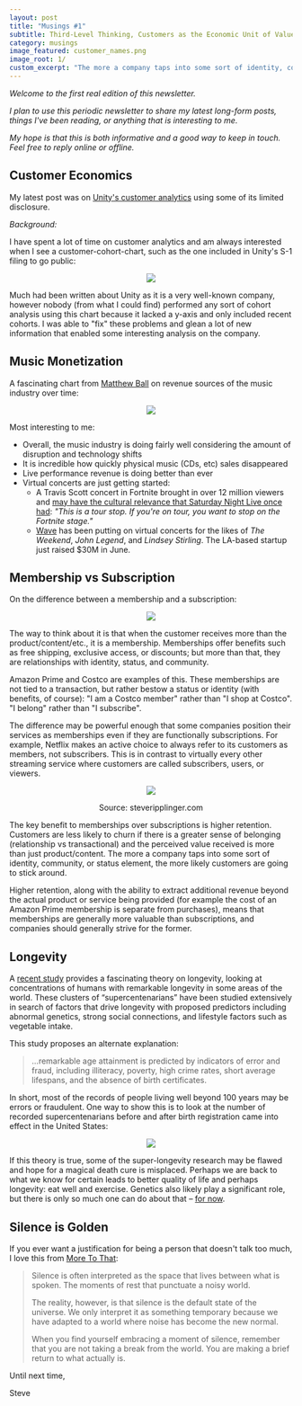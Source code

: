 ```yaml
---
layout: post
title: "Musings #1"
subtitle: Third-Level Thinking, Customers as the Economic Unit of Value, Membership vs Subscription...
category: musings
image_featured: customer_names.png
image_root: 1/
custom_excerpt: "The more a company taps into some sort of identity, community, or status element, the more likely customers are going to stick around."
---
```


<!--more-->

*Welcome to the first real edition of this newsletter.*

*I plan to use this periodic newsletter to share my latest long-form posts, things I've been reading, or anything that is interesting to me.*

*My hope is that this is both informative and a good way to keep in touch. Feel free to reply online or offline.*

## Customer Economics

My latest post was on [Unity's customer analytics](https://steveripplinger.com/2020/09/08/unitys-ipo/) using some of its limited disclosure.

*Background:*

I have spent a lot of time on customer analytics and am always interested when I see a customer-cohort-chart, such as the one included in Unity's S-1 filing to go public:

<center>
<img class="img60" src="{{ site.imageurl }}{{ page.image_root }}unityc3.png"/>
</center>

Much had been written about Unity as it is a very well-known company, however nobody (from what I could find) performed any sort of cohort analysis using this chart because it lacked a y-axis and only included recent cohorts. I was able to "fix" these problems and glean a lot of new information that enabled some interesting analysis on the company.

## Music Monetization

A fascinating chart from [Matthew Ball](https://twitter.com/ballmatthew/status/1304910839057723394) on revenue sources of the music industry over time:

<center>
<img class="img60" src="{{ site.imageurl }}{{ page.image_root }}music.png"/>
</center>

Most interesting to me:

- Overall, the music industry is doing fairly well considering the amount of disruption and technology shifts
- It is incredible how quickly physical music (CDs, etc) sales disappeared
- Live performance revenue is doing better than ever
- Virtual concerts are just getting started:
    - A Travis Scott concert in Fortnite brought in over 12 million viewers and [may have the cultural relevance that Saturday Night Live once had](https://www.cbr.com/fortnite-future-music-concerts-bts/): *"This is a tour stop. If you're on tour, you want to stop on the Fortnite stage."*
    - [Wave](https://wavexr.com/) has been putting on virtual concerts for the likes of *The Weekend*, *John Legend*, and *Lindsey Stirling*. The LA-based startup just raised $30M in June.

## Membership vs Subscription

On the difference between a membership and a subscription:

<center>
<a href="https://twitter.com/jarroddicker/status/1289554362973351936">
<img class="img80" src="{{ site.imageurl }}{{ page.image_root }}twitter_member.png"/>
</a>
</center>

The way to think about it is that when the customer receives more than the product/content/etc., it is a membership. Memberships offer benefits such as free shipping, exclusive access, or discounts; but more than that, they are relationships with identity, status, and community.

Amazon Prime and Costco are examples of this. These memberships are not tied to a transaction, but rather bestow a status or identity (with benefits, of course): "I am a Costco member" rather than "I shop at Costco". "I belong" rather than "I subscribe".

The difference may be powerful enough that some companies position their services as memberships even if they are functionally subscriptions. For example, Netflix makes an active choice to always refer to its customers as members, not subscribers. This is in contrast to virtually every other streaming service where customers are called subscribers, users, or viewers.

<div class="images">
  <center>
  <img class="img80" src="{{ site.imageurl }}{{ page.image_root }}customer_names.png"/>
  <p>Source: steveripplinger.com</p>
  </center>
</div>


The key benefit to memberships over subscriptions is higher retention. Customers are less likely to churn if there is a greater sense of belonging (relationship vs transactional) and the perceived value received is more than just product/content. The more a company taps into some sort of identity, community, or status element, the more likely customers are going to stick around.

Higher retention, along with the ability to extract additional revenue beyond the actual product or service being provided (for example the cost of an Amazon Prime membership is separate from purchases), means that memberships are generally more valuable than subscriptions, and companies should generally strive for the former.

## Longevity

A [recent study](https://www.biorxiv.org/content/10.1101/704080v1) provides a fascinating theory on longevity, looking at concentrations of humans with remarkable longevity in some areas of the world. These clusters of “supercentenarians” have been studied extensively in search of factors that drive longevity with proposed predictors including abnormal genetics, strong social connections, and lifestyle factors such as vegetable intake.

This study proposes an alternate explanation: 

> ...remarkable age attainment is predicted by indicators of error and fraud, including illiteracy, poverty, high crime rates, short average lifespans, and the absence of birth certificates. 

In short, most of the records of people living well beyond 100 years may be errors or fraudulent. One way to show this is to look at the number of recorded supercentenarians before and after birth registration came into effect in the United States:

<center>
<img class="img70" src="{{ site.imageurl }}{{ page.image_root }}long.png"/>
</center>

If this theory is true, some of the super-longevity research may be flawed and hope for a magical death cure is misplaced. Perhaps we are back to what we know for certain leads to better quality of life and perhaps longevity: eat well and exercise. Genetics also likely play a significant role, but there is only so much one can do about that – [for now](https://www.longevity.technology/human-crispr-trial-heralds-longevity-success/).

## Silence is Golden

If you ever want a justification for being a person that doesn't talk too much, I love this from [More To That](https://us16.campaign-archive.com/?u=28889ca0ae601ef0242481086&id=6e54d3aa4f):

> Silence is often interpreted as the space that lives between what is spoken. The moments of rest that punctuate a noisy world.
>
>The reality, however, is that silence is the default state of the universe. We only interpret it as something temporary because we have adapted to a world where noise has become the new normal.
>
>When you find yourself embracing a moment of silence, remember that you are not taking a break from the world. You are making a brief return to what actually is.
 

Until next time,

Steve
